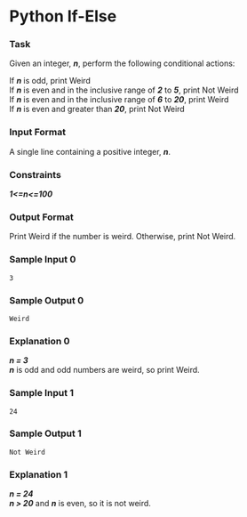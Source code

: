 # Python If-Else

### Task
Given an integer, ___n___, perform the following conditional actions:

If ___n___ is odd, print Weird<br>
If ___n___ is even and in the inclusive range of ___2___ to ___5___, print Not Weird<br>
If ___n___ is even and in the inclusive range of ___6___ to ___20___, print Weird<br>
If ___n___ is even and greater than ___20___, print Not Weird
### Input Format

A single line containing a positive integer, ___n___.

### Constraints
___1<=n<=100___

### Output Format

Print Weird if the number is weird. Otherwise, print Not Weird.

### Sample Input 0
```
3
```
### Sample Output 0
```
Weird
```
### Explanation 0
___n = 3___<br>
___n___ is odd and odd numbers are weird, so print Weird.

### Sample Input 1
```
24
```
### Sample Output 1
```
Not Weird
```
### Explanation 1
___n = 24___<br>
___n > 20___ and ___n___ is even, so it is not weird.
